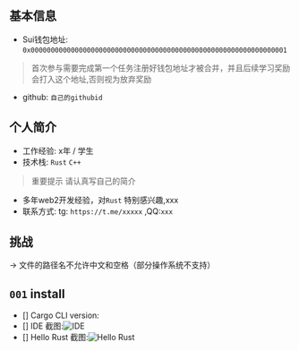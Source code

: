 ## 基本信息
- Sui钱包地址: `0x0000000000000000000000000000000000000000000000000000000000000001`
> 首次参与需要完成第一个任务注册好钱包地址才被合并，并且后续学习奖励会打入这个地址,否则视为放弃奖励
- github: `自己的githubid`

## 个人简介
- 工作经验: x年 / 学生
- 技术栈: `Rust` `C++`
> 重要提示 请认真写自己的简介
- 多年web2开发经验，对`Rust` 特别感兴趣,xxx
- 联系方式: tg: `https://t.me/xxxxx` ,QQ:`xxx`

## 挑战
-> 文件的路径名不允许中文和空格（部分操作系统不支持）
##   `001`  install
- [] Cargo CLI version:
- [] IDE 截图:![IDE](./images/yourimage)
- [] Hello Rust 截图:![Hello Rust](./images/yourimage)
